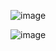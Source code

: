 ![image](https://github.com/user-attachments/assets/9ffe97cf-9084-4a8b-ab64-870b3aaee06f)


![image](https://github.com/user-attachments/assets/0cf27a82-a5a0-4425-82f6-a6fd3abdeacf)
